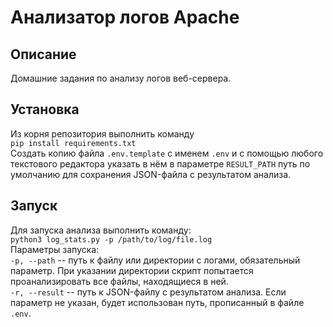 # Анализатор логов Apache
## Описание
Домашние задания по анализу логов веб-сервера.
## Установка
Из корня репозитория выполнить команду  
`pip install requirements.txt`  
Создать копию файла `.env.template` с именем `.env` и с помощью любого текстового редактора указать в нём в параметре `RESULT_PATH` путь по умолчанию для сохранения JSON-файла с результатом анализа.
## Запуск
Для запуска анализа выполнить команду:  
`python3 log_stats.py -p /path/to/log/file.log`  
Параметры запуска:  
`-p, --path` -- путь к файлу или директории с логами, обязательный параметр. При указании директории скрипт попытается проанализировать все файлы, находящиеся в ней.  
`-r, --result` -- путь к JSON-файлу с результатом анализа. Если параметр не указан, будет использован путь, прописанный в файле `.env`.
